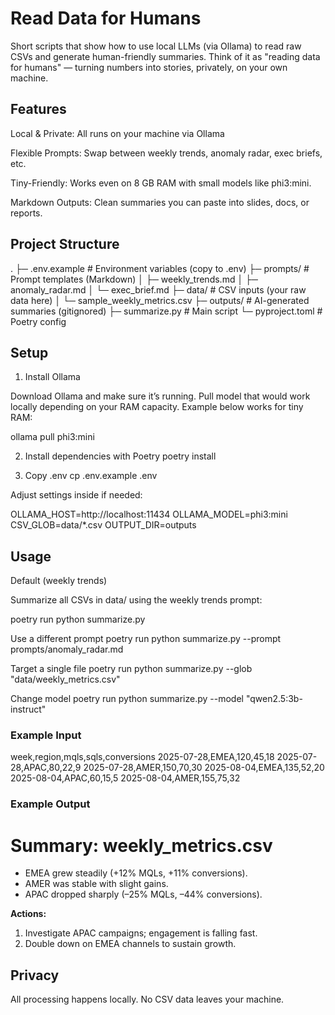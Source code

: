 # Read Data for Humans

Short scripts that show how to use local LLMs (via Ollama) to read raw CSVs and generate human-friendly summaries.
Think of it as "reading data for humans" — turning numbers into stories, privately, on your own machine.

## Features

Local & Private: All runs on your machine via Ollama

Flexible Prompts: Swap between weekly trends, anomaly radar, exec briefs, etc.

Tiny-Friendly: Works even on 8 GB RAM with small models like phi3:mini.

Markdown Outputs: Clean summaries you can paste into slides, docs, or reports.

## Project Structure
.
├─ .env.example          # Environment variables (copy to .env)
├─ prompts/              # Prompt templates (Markdown)
│  ├─ weekly_trends.md
│  ├─ anomaly_radar.md
│  └─ exec_brief.md
├─ data/                 # CSV inputs (your raw data here)
│  └─ sample_weekly_metrics.csv
├─ outputs/              # AI-generated summaries (gitignored)
├─ summarize.py          # Main script
└─ pyproject.toml        # Poetry config

## Setup
1. Install Ollama

Download Ollama and make sure it’s running.
Pull model that would work locally depending on your RAM capacity. Example below works for tiny RAM:

ollama pull phi3:mini

2. Install dependencies with Poetry
poetry install

3. Copy .env
cp .env.example .env


Adjust settings inside if needed:

OLLAMA_HOST=http://localhost:11434
OLLAMA_MODEL=phi3:mini
CSV_GLOB=data/*.csv
OUTPUT_DIR=outputs

## Usage
Default (weekly trends)

Summarize all CSVs in data/ using the weekly trends prompt:

poetry run python summarize.py

Use a different prompt
poetry run python summarize.py --prompt prompts/anomaly_radar.md

Target a single file
poetry run python summarize.py --glob "data/weekly_metrics.csv"

Change model
poetry run python summarize.py --model "qwen2.5:3b-instruct"

### Example Input
week,region,mqls,sqls,conversions
2025-07-28,EMEA,120,45,18
2025-07-28,APAC,80,22,9
2025-07-28,AMER,150,70,30
2025-08-04,EMEA,135,52,20
2025-08-04,APAC,60,15,5
2025-08-04,AMER,155,75,32

### Example Output
# Summary: weekly_metrics.csv

- EMEA grew steadily (+12% MQLs, +11% conversions).  
- AMER was stable with slight gains.  
- APAC dropped sharply (–25% MQLs, –44% conversions).  

**Actions:**  
1. Investigate APAC campaigns; engagement is falling fast.  
2. Double down on EMEA channels to sustain growth.  

## Privacy

All processing happens locally.
No CSV data leaves your machine.
